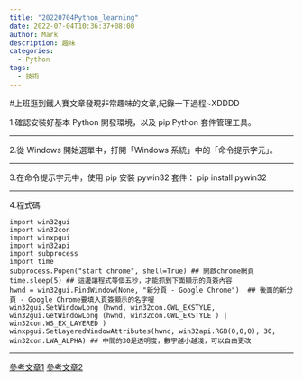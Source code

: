 ```yaml
---
title: "20220704Python_learning"
date: 2022-07-04T10:36:37+08:00
author: Mark
description: 趣味
categories:
  - Python
tags:
  - 技術
---
```


#上班逛到鐵人賽文章發現非常趣味的文章,紀錄一下過程~XDDDD

1.確認安裝好基本 Python 開發環境，以及 pip Python 套件管理工具。
***
2.從 Windows 開始選單中，打開「Windows 系統」中的「命令提示字元」。
***
3.在命令提示字元中，使用 pip 安裝 pywin32 套件： pip install pywin32
- - -
4.程式碼

	import win32gui
	import win32con
	import winxpgui
	import win32api
	import subprocess
	import time
	subprocess.Popen("start chrome", shell=True) ## 開啟chrome網頁
	time.sleep(5) ## 這邊讓程式等個五秒，才能抓到下面顯示的頁簽內容
	hwnd = win32gui.FindWindow(None, "新分頁 - Google Chrome")  ## 後面的新分頁 - Google Chrome要填入頁簽顯示的名字喔
	win32gui.SetWindowLong (hwnd, win32con.GWL_EXSTYLE, win32gui.GetWindowLong (hwnd, win32con.GWL_EXSTYLE ) | win32con.WS_EX_LAYERED )
	winxpgui.SetLayeredWindowAttributes(hwnd, win32api.RGB(0,0,0), 30, win32con.LWA_ALPHA) ## 中間的30是透明度，數字越小越淺，可以自由更改
---

[參考文章1](https://officeguide.cc/python-windows-extensions-pywin32-installation/)
[參考文章2](https://ithelp.ithome.com.tw/articles/10258905)